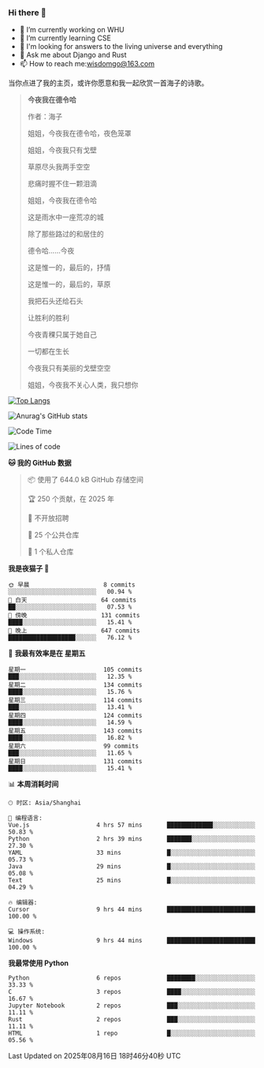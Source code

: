 ### Hi there 👋



- 🔭 I’m currently working on WHU
- 🌱 I’m currently learning CSE
- 🤔 I'm looking for answers to the living universe and everything
- 💬 Ask me about Django and Rust
- 📫 How to reach me:wisdomgo@163.com

当你点进了我的主页，或许你愿意和我一起欣赏一首海子的诗歌。

>**今夜我在德令哈**
>
>作者：海子
>
>姐姐，今夜我在德令哈，夜色笼罩
>
>姐姐，今夜我只有戈壁
>
>草原尽头我两手空空
>
>悲痛时握不住一颗泪滴
>
>姐姐，今夜我在德令哈
>
>这是雨水中一座荒凉的城
>
>除了那些路过的和居住的
>
>德令哈......今夜
>
>这是惟一的，最后的，抒情
>
>这是惟一的，最后的，草原
>
>我把石头还给石头
>
>让胜利的胜利
>
>今夜青稞只属于她自己
>
>一切都在生长
>
>今夜我只有美丽的戈壁空空
>
>姐姐，今夜我不关心人类，我只想你



[![Top Langs](https://github-readme-stats.vercel.app/api/top-langs/?username=wisdomgo&theme=onedark)](https://github.com/anuraghazra/github-readme-stats)

![Anurag's GitHub stats](https://github-readme-stats.vercel.app/api?username=wisdomgo&hide=contribs,stars&theme=synthwave)

<!--START_SECTION:waka-->
![Code Time](http://img.shields.io/badge/Code%20Time-488%20hrs%2033%20mins-blue)

![Lines of code](https://img.shields.io/badge/%E4%BB%8E%E3%80%8CHello%20World%E3%80%8D%E8%B5%B7%E6%88%91%E5%B7%B2%E7%BB%8F%E5%86%99%E4%BA%86-3.5%20million%20%E8%A1%8C%E4%BB%A3%E7%A0%81-blue)

**🐱 我的 GitHub 数据** 

> 📦  使用了 644.0 kB GitHub 存储空间 
 > 
> 🏆 250 个贡献，在 2025 年
 > 
> 🚫 不开放招聘
 > 
> 📜 25 个公共仓库 
 > 
> 🔑 1 个私人仓库 
 > 
**我是夜猫子 🦉** 

```text
🌞 早晨                     8 commits           ░░░░░░░░░░░░░░░░░░░░░░░░░   00.94 % 
🌆 白天                     64 commits          ██░░░░░░░░░░░░░░░░░░░░░░░   07.53 % 
🌃 傍晚                     131 commits         ████░░░░░░░░░░░░░░░░░░░░░   15.41 % 
🌙 晚上                     647 commits         ███████████████████░░░░░░   76.12 % 
```
📅 **我最有效率是在 星期五** 

```text
星期一                      105 commits         ███░░░░░░░░░░░░░░░░░░░░░░   12.35 % 
星期二                      134 commits         ████░░░░░░░░░░░░░░░░░░░░░   15.76 % 
星期三                      114 commits         ███░░░░░░░░░░░░░░░░░░░░░░   13.41 % 
星期四                      124 commits         ████░░░░░░░░░░░░░░░░░░░░░   14.59 % 
星期五                      143 commits         ████░░░░░░░░░░░░░░░░░░░░░   16.82 % 
星期六                      99 commits          ███░░░░░░░░░░░░░░░░░░░░░░   11.65 % 
星期日                      131 commits         ████░░░░░░░░░░░░░░░░░░░░░   15.41 % 
```


📊 **本周消耗时间** 

```text
🕑︎ 时区: Asia/Shanghai

💬 编程语言: 
Vue.js                   4 hrs 57 mins       █████████████░░░░░░░░░░░░   50.83 % 
Python                   2 hrs 39 mins       ███████░░░░░░░░░░░░░░░░░░   27.30 % 
YAML                     33 mins             █░░░░░░░░░░░░░░░░░░░░░░░░   05.73 % 
Java                     29 mins             █░░░░░░░░░░░░░░░░░░░░░░░░   05.08 % 
Text                     25 mins             █░░░░░░░░░░░░░░░░░░░░░░░░   04.29 % 

🔥 编辑器: 
Cursor                   9 hrs 44 mins       █████████████████████████   100.00 % 

💻 操作系统: 
Windows                  9 hrs 44 mins       █████████████████████████   100.00 % 
```

**我最常使用 Python** 

```text
Python                   6 repos             ████████░░░░░░░░░░░░░░░░░   33.33 % 
C                        3 repos             ████░░░░░░░░░░░░░░░░░░░░░   16.67 % 
Jupyter Notebook         2 repos             ███░░░░░░░░░░░░░░░░░░░░░░   11.11 % 
Rust                     2 repos             ███░░░░░░░░░░░░░░░░░░░░░░   11.11 % 
HTML                     1 repo              █░░░░░░░░░░░░░░░░░░░░░░░░   05.56 % 
```




 Last Updated on 2025年08月16日 18时46分40秒 UTC
<!--END_SECTION:waka-->
